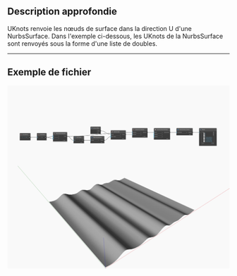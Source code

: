 ## Description approfondie
UKnots renvoie les nœuds de surface dans la direction U d'une NurbsSurface. Dans l'exemple ci-dessous, les UKnots de la NurbsSurface sont renvoyés sous la forme d'une liste de doubles.
___
## Exemple de fichier

![UKnots](./Autodesk.DesignScript.Geometry.NurbsSurface.UKnots_img.jpg)

